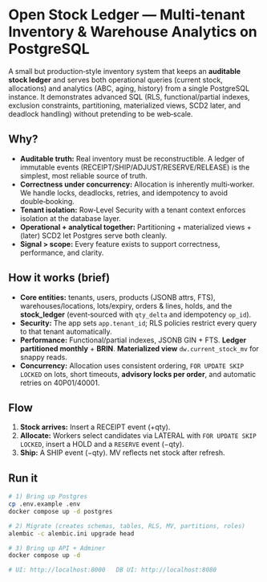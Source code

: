 # Open Stock Ledger — Multi‑tenant Inventory & Warehouse Analytics on PostgreSQL

A small but production‑style inventory system that keeps an **auditable stock ledger** and serves both operational queries (current stock, allocations) and analytics (ABC, aging, history) from a single PostgreSQL instance. It demonstrates advanced SQL (RLS, functional/partial indexes, exclusion constraints, partitioning, materialized views, SCD2 later, and deadlock handling) without pretending to be web‑scale.

## Why?

- **Auditable truth:** Real inventory must be reconstructible. A ledger of immutable events (RECEIPT/SHIP/ADJUST/RESERVE/RELEASE) is the simplest, most reliable source of truth.
- **Correctness under concurrency:** Allocation is inherently multi‑worker. We handle locks, deadlocks, retries, and idempotency to avoid double‑booking.
- **Tenant isolation:** Row‑Level Security with a tenant context enforces isolation at the database layer.
- **Operational + analytical together:** Partitioning + materialized views + (later) SCD2 let Postgres serve both cleanly.
- **Signal > scope:** Every feature exists to support correctness, performance, and clarity.

## How it works (brief)
- **Core entities:** tenants, users, products (JSONB attrs, FTS), warehouses/locations, lots/expiry, orders & lines, holds, and the **stock_ledger** (event‑sourced with `qty_delta` and idempotency `op_id`).
- **Security:** The app sets `app.tenant_id`; RLS policies restrict every query to that tenant automatically.
- **Performance:** Functional/partial indexes, JSONB GIN + FTS. **Ledger partitioned monthly** + **BRIN**. **Materialized view** `dw.current_stock_mv` for snappy reads.
- **Concurrency:** Allocation uses consistent ordering, `FOR UPDATE SKIP LOCKED` on lots, short timeouts, **advisory locks per order**, and automatic retries on 40P01/40001.

## Flow
1. **Stock arrives:** Insert a RECEIPT event (+qty).
2. **Allocate:** Workers select candidates via LATERAL with `FOR UPDATE SKIP LOCKED`, insert a HOLD and a `RESERVE` event (−qty).
3. **Ship:** A SHIP event (−qty). MV reflects net stock after refresh.

## Run it

```bash
# 1) Bring up Postgres
cp .env.example .env
docker compose up -d postgres

# 2) Migrate (creates schemas, tables, RLS, MV, partitions, roles)
alembic -c alembic.ini upgrade head

# 3) Bring up API + Adminer
docker compose up -d

# UI: http://localhost:8000   DB UI: http://localhost:8080
